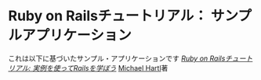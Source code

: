 # Ruby on Railsチュートリアル： サンプルアプリケーション

これは以下に基づいたサンプル・アプリケーションです
[*Ruby on Railsチュートリアル:
実例を使ってRailsを学ぼう*](http://railstutorial.jp)
[Michael Hartl](http://www.michaelhartl.com/)著